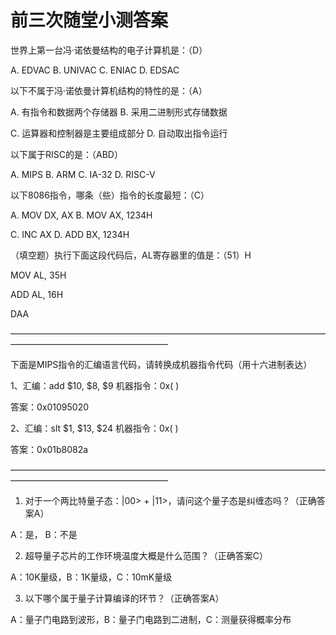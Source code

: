 # **前三次随堂小测答案**



世界上第一台冯·诺依曼结构的电子计算机是：（D）

A. EDVAC  B. UNIVAC  C. ENIAC  D. EDSAC



以下不属于冯·诺依曼计算机结构的特性的是：（A）

A. 有指令和数据两个存储器  B. 采用二进制形式存储数据

C. 运算器和控制器是主要组成部分  D. 自动取出指令运行



以下属于RISC的是：（ABD）

A. MIPS  B. ARM  C. IA-32  D. RISC-V



以下8086指令，哪条（些）指令的长度最短：（C）

A. MOV DX, AX  B. MOV AX, 1234H

C. INC AX    D. ADD BX, 1234H



（填空题）执行下面这段代码后，AL寄存器里的值是：（51）H

MOV AL, 35H

ADD AL, 16H

DAA			



——————————————————————————————————————————————————————



下面是MIPS指令的汇编语言代码，请转换成机器指令代码（用十六进制表达）

1、汇编：add $10, $8, $9  机器指令：0x(     )

答案：0x01095020

2、汇编：slt $1, $13, $24  机器指令：0x(     )

答案：0x01b8082a



——————————————————————————————————————————————————————



1. 对于一个两比特量子态：|00> + |11>，请问这个量子态是纠缠态吗？（正确答案A）

A：是， B：不是



2. 超导量子芯片的工作环境温度大概是什么范围？（正确答案C）

A：10K量级，B：1K量级，C：10mK量级



3. 以下哪个属于量子计算编译的环节？（正确答案A）

A：量子门电路到波形，B：量子门电路到二进制，C：测量获得概率分布